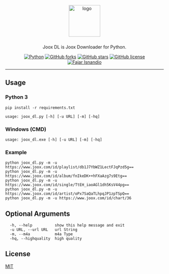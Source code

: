 ﻿<p align="center">
    <img alt="logo" src="https://fajar-isnandio.com/wp-content/uploads/2020/12/joox_dl.png"  height="100" style="margin-bottom: 10px;">
</p>
<p align="center">Joox DL is Joox Downloader for Python.</p>
<p align="center">
    <a href="https://www.python.org/downloads/release/python-391/"><img alt="Python" src="https://img.shields.io/badge/python-v3.9-blue"></a>
    <a href="https://github.com/jaris58/joox_dl/network"><img alt="GitHub forks" src="https://img.shields.io/github/forks/jaris58/joox_dl"></a>
    <a href="https://github.com/jaris58/joox_dl/stargazers"><img alt="GitHub stars" src="https://img.shields.io/github/stars/jaris58/joox_dl"></a>
    <a href="https://github.com/jaris58/joox_dl/blob/master/LICENSE"><img alt="GitHub license" src="https://img.shields.io/github/license/jaris58/joox_dl"></a>
    <br>
    <a href="https://fajar-isnandio.com">
        <img src="https://fajar-isnandio.com/wp-content/uploads/2015/02/fajar-isnandio-com.png" alt="Fajar Isnandio">
    </a>
</p>

----

## Usage
### Python 3
```install
pip install -r requirements.txt
```
```usage python
usage: joox_dl.py [-h] [-u URL] [-m] [-hq]
```
### Windows (CMD)
```usage windows
usage: joox_dl.exe [-h] [-u URL] [-m] [-hq]
```
### Example
```example
python joox_dl.py -m -u https://www.joox.com/id/playlist/db1J7YbWZ1LectFJqPzd5g==
python joox_dl.py -m -u https://www.joox.com/id/album/fnIkeDK++hFXaAzg7s9Etg==
python joox_dl.py -m -u https://www.joox.com/id/single/TtEH_iaoAGl1dh5KsV44pg==
python joox_dl.py -m -u https://www.joox.com/id/artist/oPx7SaQaTLhpqJP1zpTSpQ==
python joox_dl.py -m -u https://www.joox.com/id/chart/36
```

## Optional Arguments
```optar
  -h, --help          show this help message and exit
  -u URL, --url URL   url String
  -m, --m4a           m4a Type
  -hq, --highquality  high quality

```

## License
[MIT](https://en.wikipedia.org/wiki/MIT_License)